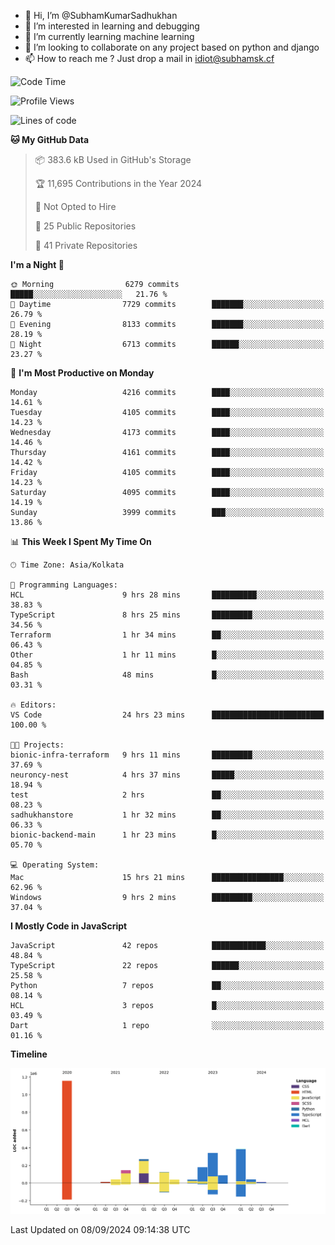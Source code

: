 - 👋 Hi, I’m @SubhamKumarSadhukhan
- 👀 I’m interested in learning and debugging
- 🌱 I’m currently learning machine learning
- 💞️ I’m looking to collaborate on any project based on python and django
- 📫 How to reach me ?
      Just drop a mail in idiot@subhamsk.cf

<!---
SubhamKumarSadhukhan/SubhamKumarSadhukhan is a ✨ special ✨ repository because its `README.md` (this file) appears on your GitHub profile.
You can click the Preview link to take a look at your changes.
--->


<!--START_SECTION:waka-->
![Code Time](http://img.shields.io/badge/Code%20Time-2%2C477%20hrs%2024%20mins-blue)

![Profile Views](http://img.shields.io/badge/Profile%20Views-1-blue)

![Lines of code](https://img.shields.io/badge/From%20Hello%20World%20I%27ve%20Written-2.9%20million%20lines%20of%20code-blue)

**🐱 My GitHub Data** 

> 📦 383.6 kB Used in GitHub's Storage 
 > 
> 🏆 11,695 Contributions in the Year 2024
 > 
> 🚫 Not Opted to Hire
 > 
> 📜 25 Public Repositories 
 > 
> 🔑 41 Private Repositories 
 > 
**I'm a Night 🦉** 

```text
🌞 Morning                6279 commits        █████░░░░░░░░░░░░░░░░░░░░   21.76 % 
🌆 Daytime                7729 commits        ███████░░░░░░░░░░░░░░░░░░   26.79 % 
🌃 Evening                8133 commits        ███████░░░░░░░░░░░░░░░░░░   28.19 % 
🌙 Night                  6713 commits        ██████░░░░░░░░░░░░░░░░░░░   23.27 % 
```
📅 **I'm Most Productive on Monday** 

```text
Monday                   4216 commits        ████░░░░░░░░░░░░░░░░░░░░░   14.61 % 
Tuesday                  4105 commits        ████░░░░░░░░░░░░░░░░░░░░░   14.23 % 
Wednesday                4173 commits        ████░░░░░░░░░░░░░░░░░░░░░   14.46 % 
Thursday                 4161 commits        ████░░░░░░░░░░░░░░░░░░░░░   14.42 % 
Friday                   4105 commits        ████░░░░░░░░░░░░░░░░░░░░░   14.23 % 
Saturday                 4095 commits        ████░░░░░░░░░░░░░░░░░░░░░   14.19 % 
Sunday                   3999 commits        ███░░░░░░░░░░░░░░░░░░░░░░   13.86 % 
```


📊 **This Week I Spent My Time On** 

```text
🕑︎ Time Zone: Asia/Kolkata

💬 Programming Languages: 
HCL                      9 hrs 28 mins       ██████████░░░░░░░░░░░░░░░   38.83 % 
TypeScript               8 hrs 25 mins       █████████░░░░░░░░░░░░░░░░   34.56 % 
Terraform                1 hr 34 mins        ██░░░░░░░░░░░░░░░░░░░░░░░   06.43 % 
Other                    1 hr 11 mins        █░░░░░░░░░░░░░░░░░░░░░░░░   04.85 % 
Bash                     48 mins             █░░░░░░░░░░░░░░░░░░░░░░░░   03.31 % 

🔥 Editors: 
VS Code                  24 hrs 23 mins      █████████████████████████   100.00 % 

🐱‍💻 Projects: 
bionic-infra-terraform   9 hrs 11 mins       █████████░░░░░░░░░░░░░░░░   37.69 % 
neuroncy-nest            4 hrs 37 mins       █████░░░░░░░░░░░░░░░░░░░░   18.94 % 
test                     2 hrs               ██░░░░░░░░░░░░░░░░░░░░░░░   08.23 % 
sadhukhanstore           1 hr 32 mins        ██░░░░░░░░░░░░░░░░░░░░░░░   06.33 % 
bionic-backend-main      1 hr 23 mins        █░░░░░░░░░░░░░░░░░░░░░░░░   05.70 % 

💻 Operating System: 
Mac                      15 hrs 21 mins      ████████████████░░░░░░░░░   62.96 % 
Windows                  9 hrs 2 mins        █████████░░░░░░░░░░░░░░░░   37.04 % 
```

**I Mostly Code in JavaScript** 

```text
JavaScript               42 repos            ████████████░░░░░░░░░░░░░   48.84 % 
TypeScript               22 repos            ██████░░░░░░░░░░░░░░░░░░░   25.58 % 
Python                   7 repos             ██░░░░░░░░░░░░░░░░░░░░░░░   08.14 % 
HCL                      3 repos             █░░░░░░░░░░░░░░░░░░░░░░░░   03.49 % 
Dart                     1 repo              ░░░░░░░░░░░░░░░░░░░░░░░░░   01.16 % 
```



**Timeline**

![Lines of Code chart](https://raw.githubusercontent.com/SubhamKumarSadhukhan/SubhamKumarSadhukhan/main/assets/bar_graph.png)


 Last Updated on 08/09/2024 09:14:38 UTC
<!--END_SECTION:waka-->
